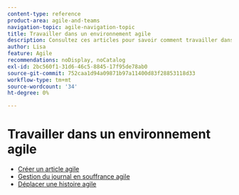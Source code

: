 ```yaml
---
content-type: reference
product-area: agile-and-teams
navigation-topic: agile-navigation-topic
title: Travailler dans un environnement agile
description: Consultez ces articles pour savoir comment travailler dans un environnement agile.
author: Lisa
feature: Agile
recommendations: noDisplay, noCatalog
exl-id: 2bc560f1-31d6-46c5-8845-17f95de78ab0
source-git-commit: 752caa1d94a09871b97a11400d83f28853118d33
workflow-type: tm+mt
source-wordcount: '34'
ht-degree: 0%

---
```


# Travailler dans un environnement agile

* [Créer un article agile](../../agile/work-in-an-agile-environment/create-an-agile-story.md)
* [Gestion du journal en souffrance agile](../../agile/work-in-an-agile-environment/manage-the-agile-backlog.md)
* [Déplacer une histoire agile](../../agile/work-in-an-agile-environment/move-an-agile-story.md)
